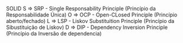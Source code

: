 SOLID
S => SRP - Single Responsability Principle (Princípio da Responsabilidade Única)
O => OCP - Open-CLosed Principle (Princípio aberto/fechado)
L => LSP - Liskov Substituition Principle (Princípio da Sibustituição de Liskov)
D => DIP - Dependency Inversion Principle (Princípio da Inversão de dependencia)